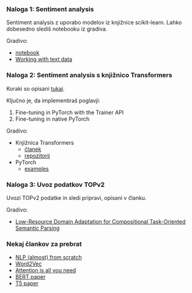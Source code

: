 ### Naloga 1: Sentiment analysis
Sentiment analysis z uporabo modelov iz knjižnice scikit-learn.
Lahko dobesedno slediš notebooku iz gradiva.

Gradivo:
* [notebook](https://sites.pitt.edu/~naraehan/presentation/Movie+Reviews+sentiment+analysis+with+Scikit-Learn.html)
* [Working with text data](https://scikit-learn.org/stable/tutorial/text_analytics/working_with_text_data.html)

### Naloga 2: Sentiment analysis s knjižnico Transformers
Koraki so opisani [tukaj](https://huggingface.co/transformers/training.html).

Ključno je, da implementiraš poglavji:
1. Fine-tuning in PyTorch with the Trainer API
2. Fine-tuning in native PyTorch

Gradivo:
* Knjižnica Transformers
    * [članek](https://arxiv.org/pdf/1910.03771.pdf)
    * [repozitorij](https://github.com/huggingface/transformers)
* PyTorch
    * [examples](https://pytorch.org/tutorials/beginner/pytorch_with_examples.html)

### Naloga 3: Uvoz podatkov TOPv2
Uvozi TOPv2 podatke in sledi pripravi, opisani v članku.

Gradivo:
* [Low-Resource Domain Adaptation for
Compositional Task-Oriented Semantic Parsing](https://arxiv.org/pdf/2010.03546.pdf)

### Nekaj člankov za prebrat
* [NLP (almost) from scratch](https://www.jmlr.org/papers/volume12/collobert11a/collobert11a.pdf)
* [Word2Vec](https://arxiv.org/abs/1301.3781)
* [Attention is all you need](https://arxiv.org/abs/1706.03762)
* [BERT paper](https://arxiv.org/abs/1810.04805)
* [T5 paper](https://arxiv.org/abs/1910.10683)
